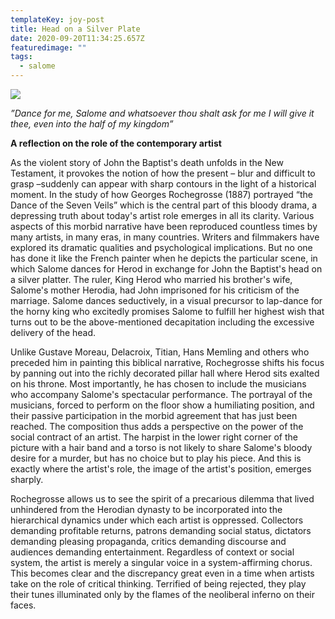 ```yaml
---
templateKey: joy-post
title: Head on a Silver Plate
date: 2020-09-20T11:34:25.657Z
featuredimage: ""
tags:
  - salome
---
```

![](/img/salome_img-.jpg)

*”Dance for me, Salome and whatsoever thou shalt ask for me I will give it thee, even into the half of my kingdom”*

**A reflection on the role of the contemporary artist** 

As the violent story of John the Baptist's death unfolds in the New Testament, it provokes the notion of how the present – blur and difficult to grasp –suddenly can appear with sharp contours in the light of a historical moment. In the study of how Georges Rochegrosse (1887) portrayed “the Dance of the Seven Veils” which is the central part of this bloody drama, a depressing truth about today's artist role emerges in all its clarity. 
Various aspects of this morbid narrative have been reproduced countless times by many artists, in many eras, in many countries. Writers and filmmakers have explored its dramatic qualities and psychological implications. But no one has done it like the French painter when he depicts the particular scene, in which Salome dances for Herod in exchange for John the Baptist's head on a silver platter.
The ruler, King Herod who married his brother's wife, Salome's mother Herodia, had John imprisoned for his criticism of the marriage. Salome dances seductively, in a visual precursor to lap-dance for the horny king who excitedly promises Salome to fulfill her highest wish that turns out to be the above-mentioned decapitation including the excessive delivery of the head.

Unlike Gustave Moreau, Delacroix, Titian, Hans Memling and others who preceded him in painting this biblical narrative, Rochegrosse shifts his focus by panning out into the richly decorated pillar hall where Herod sits exalted on his throne. Most importantly, he has chosen to include the musicians who accompany Salome's spectacular performance.
The portrayal of the musicians, forced to perform on the floor show a humiliating position, and their passive participation in the morbid agreement that has just been reached. The composition thus adds a perspective on the power of the social contract of an artist. The harpist in the lower right corner of the picture with a hair band and a torso is not likely to share Salome's bloody desire for a murder, but has no choice but to play his piece. And this is exactly where the artist's role, the image of the artist's position, emerges sharply. 

Rochegrosse allows us to see the spirit of a precarious dilemma that lived unhindered from the Herodian dynasty to be incorporated into the hierarchical dynamics under which each artist is oppressed. Collectors demanding profitable returns, patrons demanding social status, dictators demanding pleasing propaganda, critics demanding discourse and audiences demanding entertainment. Regardless of context or social system, the artist is merely a singular voice in a system-affirming chorus. This becomes clear and the discrepancy great even in a time when artists take on the role of critical thinking. Terrified of being rejected, they play their tunes illuminated only by the flames of the neoliberal inferno on their faces.